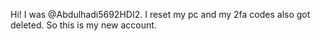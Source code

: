 Hi! I was @Abdulhadi5692HDI2.
I reset my pc and my 2fa codes also got deleted.
So this is my new account.
